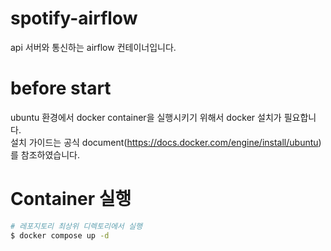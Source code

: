 # spotify-airflow
api 서버와 통신하는 airflow 컨테이너입니다.

# before start
ubuntu 환경에서 docker container을 실행시키기 위해서 docker 설치가 필요합니다.<br>
설치 가이드는 공식 document(https://docs.docker.com/engine/install/ubuntu) 를 참조하였습니다.

# Container 실행
``` bash
# 레포지토리 최상위 디렉토리에서 실행
$ docker compose up -d
```